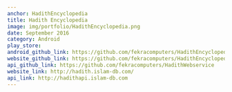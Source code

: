 ```yaml
---
anchor: HadithEncyclopedia
title: Hadith Encyclopedia
image: img/portfolio/HadithEncyclopedia.png
date: September 2016
category: Android
play_store:
android_github_link: https://github.com/fekracomputers/HadithEncyclopediaMobile
website_github_link: https://github.com/fekracomputers/HadithEncyclopediaWebsite
api_github_link: https://github.com/fekracomputers/HadithWebservice
website_link: http://hadith.islam-db.com/
api_link: http://hadithapi.islam-db.com
---
```

